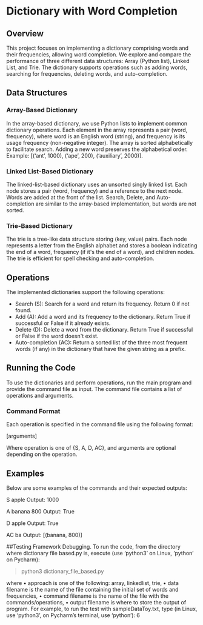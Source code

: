 # Dictionary with Word Completion

## Overview

This project focuses on implementing a dictionary comprising words and their frequencies, allowing word completion. We explore and compare the performance of three different data structures: Array (Python list), Linked List, and Trie. The dictionary supports operations such as adding words, searching for frequencies, deleting words, and auto-completion.

## Data Structures

### Array-Based Dictionary

In the array-based dictionary, we use Python lists to implement common dictionary operations. Each element in the array represents a pair (word, frequency), where word is an English word (string), and frequency is its usage frequency (non-negative integer). The array is sorted alphabetically to facilitate search. Adding a new word preserves the alphabetical order. Example: [(‘ant’, 1000), (‘ape’, 200), (‘auxiliary’, 2000)].

### Linked List-Based Dictionary

The linked-list-based dictionary uses an unsorted singly linked list. Each node stores a pair (word, frequency) and a reference to the next node. Words are added at the front of the list. Search, Delete, and Auto-completion are similar to the array-based implementation, but words are not sorted.

### Trie-Based Dictionary

The trie is a tree-like data structure storing (key, value) pairs. Each node represents a letter from the English alphabet and stores a boolean indicating the end of a word, frequency (if it's the end of a word), and children nodes. The trie is efficient for spell checking and auto-completion.

## Operations

The implemented dictionaries support the following operations:

- Search (S): Search for a word and return its frequency. Return 0 if not found.
- Add (A): Add a word and its frequency to the dictionary. Return True if successful or False if it already exists.
- Delete (D): Delete a word from the dictionary. Return True if successful or False if the word doesn't exist.
- Auto-completion (AC): Return a sorted list of the three most frequent words (if any) in the dictionary that have the given string as a prefix.

## Running the Code

To use the dictionaries and perform operations, run the main program and provide the command file as input. The command file contains a list of operations and arguments.

### Command Format

Each operation is specified in the command file using the following format:

<operation> [arguments]

Where operation is one of {S, A, D, AC}, and arguments are optional depending on the operation.

## Examples

Below are some examples of the commands and their expected outputs:

S apple
Output: 1000

A banana 800
Output: True

D apple
Output: True

AC ba
Output: [(banana, 800)]

##Testing Framework
Debugging. To run the code, from the directory where dictionary file based.py is, execute
(use ‘python3’ on Linux, ‘python’ on Pycharm):
> python3 dictionary_file_based.py <approach> <data filename> <command filename>
<output filename>
where
• approach is one of the following: array, linkedlist, trie,
• data filename is the name of the file containing the initial set of words and frequencies,
• command filename is the name of the file with the commands/operations,
• output filename is where to store the output of program.
For example, to run the test with sampleDataToy.txt, type (in Linux, use ‘python3’, on Pycharm’s
terminal, use ‘python’):
6
